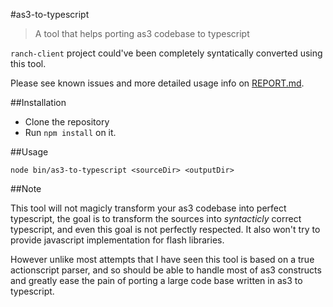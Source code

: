 #as3-to-typescript

> A tool that helps porting as3 codebase to typescript

`ranch-client` project could've been completely syntatically converted using
this tool.

Please see known issues and more detailed usage info on [REPORT.md](REPORT.md).

##Installation

- Clone the repository
- Run `npm install` on it.


##Usage

```
node bin/as3-to-typescript <sourceDir> <outputDir>
```

##Note

This tool will not magicly transform your as3 codebase into perfect typescript, the goal is to transform the sources into *syntacticly* correct typescript, and even this goal is not perfectly respected. It also won't try to provide javascript implementation for flash libraries.

However unlike most attempts that I have seen this tool is based on a true actionscript parser, and so should be able to handle most of as3 constructs and greatly ease the pain of porting a large code base written in as3 to typescript.
